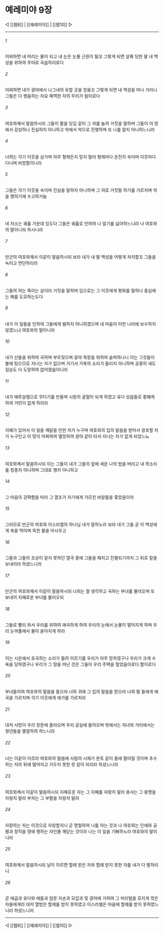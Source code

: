 ﻿# 예레미야 9장

◁ [[렘8]] | [[예레미야]] | [[렘10]] ▷
***

###### 1
어찌하면 내 머리는 물이 되고 내 눈은 눈물 근원이 될꼬 그렇게 되면 살륙 당한 딸 내 백성을 위하여 주야로 곡읍하리로다

###### 2
어찌하면 내가 광야에서 나그네의 유할 곳을 얻을꼬 그렇게 되면 내 백성을 떠나 가리니 그들은 다 행음하는 자요 패역한 자의 무리가 됨이로다

###### 3
여호와께서 말씀하시되 그들이 활을 당김 같이 그 혀를 놀려 거짓을 말하며 그들이 이 땅에서 강성하나 진실하지 아니하고 악에서 악으로 진행하며 또 나를 알지 아니하느니라

###### 4
너희는 각기 이웃을 삼가며 아무 형제든지 믿지 말라 형제마다 온전히 속이며 이웃마다 다니며 비방함이니라

###### 5
그들은 각기 이웃을 속이며 진실을 말하지 아니하며 그 혀로 거짓말 하기를 가르치며 악을 행하기에 수고하거늘

###### 6
네 처소는 궤휼 가운데 있도다 그들은 궤휼로 인하여 나 알기를 싫어하느니라 나 여호와의 말이니라 하시니라

###### 7
만군의 여호와께서 이같이 말씀하시되 보라 내가 내 딸 백성을 어떻게 처치할꼬 그들을 녹이고 연단하리라

###### 8
그들의 혀는 죽이는 살이라 거짓을 말하며 입으로는 그 이웃에게 평화를 말하나 중심에는 해를 도모하는도다

###### 9
내가 이 일들을 인하여 그들에게 벌하지 아니하겠으며 내 마음이 이런 나라에 보수하지 않겠느냐 여호와의 말이니라

###### 10
내가 산들을 위하여 곡하며 부르짖으며 광야 목장을 위하여 슬퍼하나니 이는 그것들이 불에 탔으므로 지나는 자가 없으며 거기서 가축의 소리가 들리지 아니하며 공중의 새도 짐승도 다 도망하여 없어졌음이니라

###### 11
내가 예루살렘으로 무더기를 만들며 시랑의 굴혈이 되게 하겠고 유다 성읍들로 황폐케 하여 거민이 없게 하리라

###### 12
지혜가 있어서 이 일을 깨달을 만한 자가 누구며 여호와의 입의 말씀을 받아서 광포할 자가 누구인고 이 땅이 어찌하여 멸망하여 광야 같이 타서 지나는 자가 없게 되었느뇨

###### 13
여호와께서 말씀하시되 이는 그들이 내가 그들의 앞에 세운 나의 법을 버리고 내 목소리를 청종치 아니하며 그대로 행치 아니하고

###### 14
그 마음의 강퍅함을 따라 그 열조가 자기에게 가르친 바알들을 좇았음이라

###### 15
그러므로 만군의 여호와 이스라엘의 하나님 내가 말하노라 보라 내가 그들 곧 이 백성에게 쑥을 먹이며 독한 물을 마시우고

###### 16
그들과 그들의 조상이 알지 못하던 열국 중에 그들을 헤치고 진멸되기까지 그 뒤로 칼을 보내리라 하셨느니라

###### 17
만군의 여호와께서 이같이 말씀하시되 너희는 잘 생각하고 곡하는 부녀를 불러오며 또 보내어 지혜로운 부녀를 불러오되

###### 18
그들로 빨리 와서 우리를 위하여 애곡하게 하여 우리의 눈에서 눈물이 떨어지게 하며 우리 눈꺼풀에서 물이 쏟아지게 하라

###### 19
이는 시온에서 호곡하는 소리가 들려 이르기를 우리가 아주 망하였구나 우리가 크게 수욕을 당하였구나 우리가 그 땅을 떠난 것은 그들이 우리 주택을 헐었음이로다 함이로다

###### 20
부녀들이여 여호와의 말씀을 들으라 너희 귀에 그 입의 말씀을 받으라 너희 딸 들에게 애곡을 가르치며 각기 이웃에게 애가를 가르치라

###### 21
대저 사망이 우리 창문에 올라오며 우리 궁실에 들어오며 밖에서는 자녀와 거리에서는 청년들을 멸절하려 하느니라

###### 22
너는 이같이 이르라 여호와의 말씀에 사람의 시체가 분토 같이 들에 떨어질 것이며 추수하는 자의 뒤에 떨어지고 거두지 못한 뭇 같이 되리라 하셨느니라

###### 23
여호와께서 이같이 말씀하시되 지혜로운 자는 그 지혜를 자랑치 말라 용사는 그 용맹을 자랑치 말라 부자는 그 부함을 자랑치 말라

###### 24
자랑하는 자는 이것으로 자랑할지니 곧 명철하여 나를 아는 것과 나 여호와는 인애와 공평과 정직을 땅에 행하는 자인줄 깨닫는 것이라 나는 이 일을 기뻐하노라 여호와의 말이니라

###### 25
여호와께서 말씀하시되 날이 이르면 할례 받은 자와 할례 받지 못한 자를 내가 다 벌하리니

###### 26
곧 애굽과 유다와 에돔과 암몬 자손과 모압과 및 광야에 거하여 그 머리털을 모지게 깎은 자들에게라 대저 열방은 할례를 받지 못하였고 이스라엘은 마음에 할례를 받지 못하였느니라 하셨느니라

***
◁ [[렘8]] | [[예레미야]] | [[렘10]] ▷